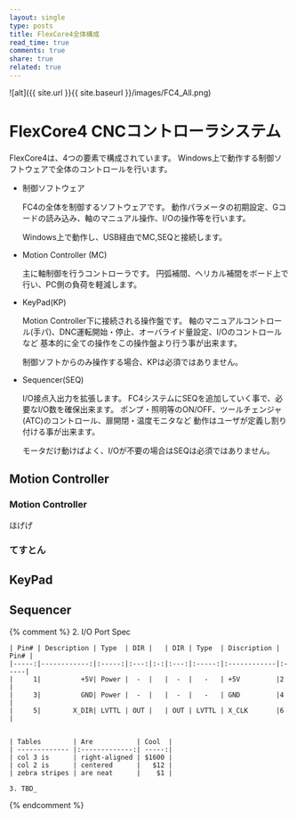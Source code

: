 ```yaml
---
layout: single
type: posts
title: FlexCore4全体構成
read_time: true
comments: true
share: true
related: true
---
```


![alt]({{ site.url }}{{ site.baseurl }}/images/FC4_All.png)

# FlexCore4 CNCコントローラシステム
 FlexCore4は、4つの要素で構成されています。
 Windows上で動作する制御ソフトウェアで全体のコントロールを行います。

 - 制御ソフトウェア

    FC4の全体を制御するソフトウェアです。
    動作パラメータの初期設定、Gコードの読み込み、軸のマニュアル操作、I/Oの操作等を行います。

    Windows上で動作し、USB経由でMC,SEQと接続します。
 
 - Motion Controller (MC)

    主に軸制御を行うコントローラです。
    円弧補間、ヘリカル補間をボード上で行い、PC側の負荷を軽減します。

 - KeyPad(KP)

    Motion Controller下に接続される操作盤です。
    軸のマニュアルコントロール(手パ)、DNC運転開始・停止、オーバライド量設定、I/Oのコントロールなど
    基本的に全ての操作をこの操作盤より行う事が出来ます。

    制御ソフトからのみ操作する場合、KPは必須ではありません。

 - Sequencer(SEQ)

    I/O接点入出力を拡張します。 FC4システムにSEQを追加していく事で、必要なI/O数を確保出来ます。
    ポンプ・照明等のON/OFF、ツールチェンジャ(ATC)のコントロール、扉開閉・温度モニタなど
    動作はユーザが定義し割り付ける事が出来ます。

    モータだけ動けばよく、I/Oが不要の場合はSEQは必須ではありません。

## Motion Controller

### Motion Controller
 ほげげ

### てすとん

## KeyPad

## Sequencer


{% comment %}
	2. I/O Port Spec

	| Pin# | Description | Type  | DIR |   | DIR | Type  | Discription | Pin# |
	|-----:|------------:|:-----:|:---:|:-:|:---:|:-----:|:------------|:-----|
	|     1|          +5V| Power |  -  |   |  -  |   -   | +5V         |2     |
	|     3|          GND| Power |  -  |   |  -  |   -   | GND         |4     |
	|     5|        X_DIR| LVTTL | OUT |   | OUT | LVTTL | X_CLK       |6     |


	| Tables        | Are           | Cool  |
	| ------------- |:-------------:| -----:|
	| col 3 is      | right-aligned | $1600 |
	| col 2 is      | centered      |   $12 |
	| zebra stripes | are neat      |    $1 |

	3. TBD_
{% endcomment %}
